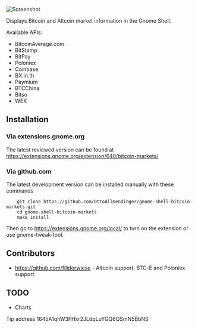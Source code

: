![Screenshot](https://github.com/OttoAllmendinger/gnome-shell-bitcoin-markets/blob/master/data/screenshot.png?raw=true)

Displays Bitcoin and Altcoin market information in the Gnome Shell.


Available APIs:

* BitcoinAverage.com
* BitStamp
* BitPay
* Poloniex
* Coinbase
* BX.in.th
* Paymium
* BTCChina
* Bitso
* WEX


## Installation

### Via extensions.gnome.org

The latest reviewed version can be found at
https://extensions.gnome.org/extension/648/bitcoin-markets/

### Via github.com

The latest development version can be installed manually with these commands

        git clone https://github.com/OttoAllmendinger/gnome-shell-bitcoin-markets.git
        cd gnome-shell-bitcoin-markets
        make install

Then go to https://extensions.gnome.org/local/ to turn on the extension or use
gnome-tweak-tool.


## Contributors

* https://github.com/filidorwiese - Altcoin support, BTC-E and Poloniex support

## TODO

* Charts

Tip address 1645A1qhW3FHxr2JLdqLuYGQ6QSmN5BbNS
